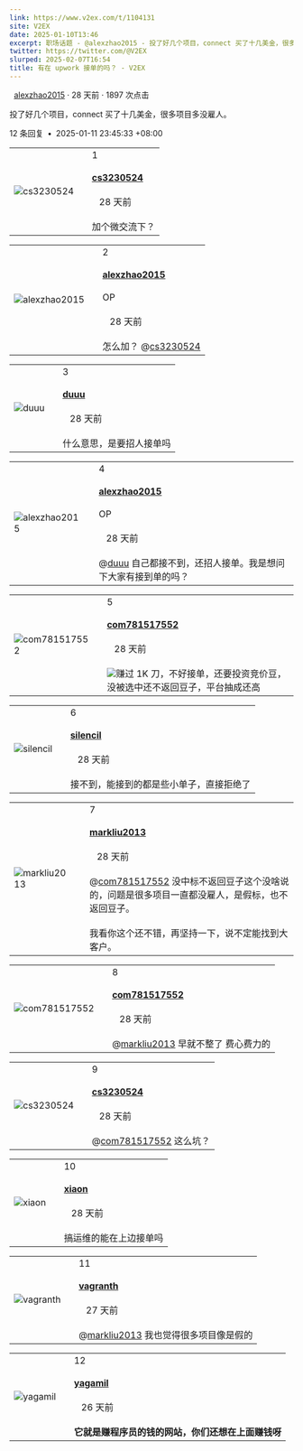 ```yaml
---
link: https://www.v2ex.com/t/1104131
site: V2EX
date: 2025-01-10T13:46
excerpt: 职场话题 - @alexzhao2015 - 投了好几个项目，connect 买了十几美金，很多项目多没雇人。
twitter: https://twitter.com/@V2EX
slurped: 2025-02-07T16:54
title: 有在 upwork 接单的吗？ - V2EX
---
```



  [alexzhao2015](/member/alexzhao2015) · 28 天前 · 1897 次点击

投了好几个项目，connect 买了十几美金，很多项目多没雇人。


12 条回复  **•**  2025-01-11 23:45:33 +08:00

|   |   |   |
|---|---|---|
|![cs3230524](https://cdn.v2ex.com/gravatar/6fbd5aef815a6cb9e87f5051195a4a46?s=48&d=retro)||1<br><br>**[cs3230524](/member/cs3230524)**  <br><br>   28 天前<br><br>加个微交流下？|

|   |   |   |
|---|---|---|
|![alexzhao2015](https://cdn.v2ex.com/gravatar/a537d176eb5afc905556d751409d3513?s=48&d=retro)||2<br><br>**[alexzhao2015](/member/alexzhao2015)**  <br><br>OP<br><br>   28 天前<br><br>怎么加？ @[cs3230524](/member/cs3230524)|

|   |   |   |
|---|---|---|
|![duuu](https://cdn.v2ex.com/gravatar/41a4613627e84bfe1fc1e5e1b78ce47a?s=48&d=retro)||3<br><br>**[duuu](/member/duuu)**  <br><br>   28 天前<br><br>什么意思，是要招人接单吗|

|   |   |   |
|---|---|---|
|![alexzhao2015](https://cdn.v2ex.com/gravatar/a537d176eb5afc905556d751409d3513?s=48&d=retro)||4<br><br>**[alexzhao2015](/member/alexzhao2015)**  <br><br>OP<br><br>   28 天前<br><br>@[duuu](/member/duuu) 自己都接不到，还招人接单。我是想问下大家有接到单的吗？|

|   |   |   |
|---|---|---|
|![com781517552](https://cdn.v2ex.com/avatar/e692/6088/478520_normal.png?m=1726715053)||5<br><br>**[com781517552](/member/com781517552)**  <br><br>   28 天前<br><br>[![](https://i.imgur.com/EOdAcYd.png)](https://i.imgur.com/EOdAcYd.png)赚过 1K 刀，不好接单，还要投资竞价豆，没被选中还不返回豆子，平台抽成还高|

|   |   |   |
|---|---|---|
|![silencil](https://cdn.v2ex.com/gravatar/e8925904ec23bda6ea271ae4fea2c91e?s=48&d=retro)||6<br><br>**[silencil](/member/silencil)**  <br><br>   28 天前<br><br>接不到，能接到的都是些小单子，直接拒绝了|

|   |   |   |
|---|---|---|
|![markliu2013](https://cdn.v2ex.com/avatar/21a2/3df3/91988_normal.png?m=1668140797)||7<br><br>**[markliu2013](/member/markliu2013)**  <br><br>   28 天前<br><br>@[com781517552](/member/com781517552) 没中标不返回豆子这个没啥说的，问题是很多项目一直都没雇人，是假标，也不返回豆子。  <br>  <br>我看你这个还不错，再坚持一下，说不定能找到大客户。|

|   |   |   |
|---|---|---|
|![com781517552](https://cdn.v2ex.com/avatar/e692/6088/478520_normal.png?m=1726715053)||8<br><br>**[com781517552](/member/com781517552)**  <br><br>   28 天前<br><br>@[markliu2013](/member/markliu2013) 早就不整了 费心费力的|

|   |   |   |
|---|---|---|
|![cs3230524](https://cdn.v2ex.com/gravatar/6fbd5aef815a6cb9e87f5051195a4a46?s=48&d=retro)||9<br><br>**[cs3230524](/member/cs3230524)**  <br><br>   28 天前<br><br>@[com781517552](/member/com781517552) 这么坑？|

|   |   |   |
|---|---|---|
|![xiaon](https://cdn.v2ex.com/gravatar/edd8721772b52553da2a9287b7304928?s=48&d=retro)||10<br><br>**[xiaon](/member/xiaon)**  <br><br>   28 天前<br><br>搞运维的能在上边接单吗|

|   |   |   |
|---|---|---|
|![vagranth](https://cdn.v2ex.com/gravatar/f41361e42297656a8ce008eddf485687?s=48&d=retro)||11<br><br>**[vagranth](/member/vagranth)**  <br><br>   27 天前<br><br>@[markliu2013](/member/markliu2013) 我也觉得很多项目像是假的|

|                                                                                  |     |                                                                                               |
| -------------------------------------------------------------------------------- | --- | --------------------------------------------------------------------------------------------- |
| ![yagamil](https://cdn.v2ex.com/avatar/e322/1a6d/318767_normal.png?m=1699083740) |     | 12<br><br>**[yagamil](/member/yagamil)**  <br><br>   26 天前<br><br>**它就是赚程序员的钱的网站，你们还想在上面赚钱呀** |
